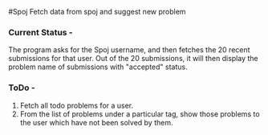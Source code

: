 #Spoj
Fetch data from spoj and suggest new problem

<h3>Current Status -</h3>
The program asks for the Spoj username, and then fetches the 20 recent submissions for that user. Out of the 20 submissions, it will then display the problem name of submissions with "accepted" status.

<h3>ToDo -</h3>

1. Fetch all todo problems for a user.<br>
2. From the list of problems under a particular tag, show those problems to the user which have not been solved by them.
